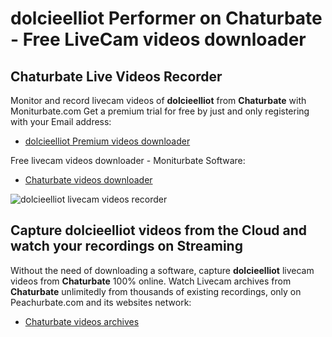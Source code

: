 # dolcieelliot Performer on Chaturbate - Free LiveCam videos downloader

## Chaturbate Live Videos Recorder

Monitor and record livecam videos of **dolcieelliot** from **Chaturbate** with Moniturbate.com
Get a premium trial for free by just and only registering with your Email address:
* [dolcieelliot Premium videos downloader](https://moniturbate.com/request-demo-licence-key.html)

Free livecam videos downloader - Moniturbate Software:
* [Chaturbate videos downloader](https://moniturbate.com/moniturbate-download-software.html)

![dolcieelliot livecam videos recorder](https://peachurnet.com/templates/moniturbate-software.png)


## Capture dolcieelliot videos from the Cloud and watch your recordings on Streaming

Without the need of downloading a software, capture **dolcieelliot** livecam videos from **Chaturbate** 100% online.
Watch Livecam archives from **Chaturbate** unlimitedly from thousands of existing recordings, only on Peachurbate.com and its websites network:
* [Chaturbate videos archives](https://peachurnet.com/)